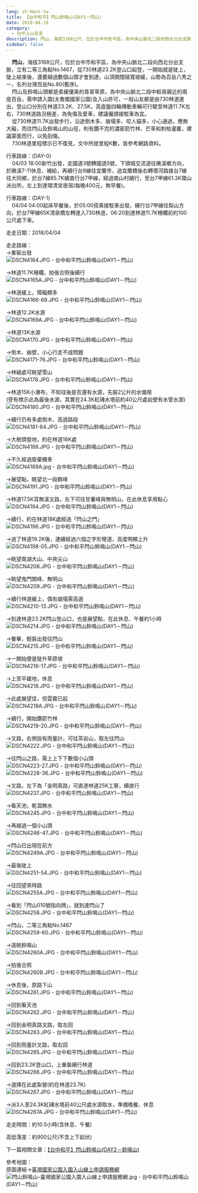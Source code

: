 ```yaml
---
lang: zh-Hant-tw
title: 【台中和平】閂山鈴鳴山(DAY1－閂山)
date: 2018-04-18
category: 
  - 台中上山走走
description: 閂山，海拔3168公尺，位於台中市和平區，為中央山脈北二段向西北分出支脈，立有二等三角點No.1467，從730林道23.2K登山口起登，一開始就是陡上，陡上結束後，還要越過數個山頭才會到達，山頂開闊稜寬坡緩，山勢為百岳八秀之一，名列台灣百岳No.80(舊序)。 閂山及鈴鳴山頭都是柔緩優美的青翠草原，為中央山脈北二段中較易親近的兩座百岳，需申請入園(太魯閣國家公園)及入山許可，一般山友都是由730林道進出，登山口分別在林道23.2K、27.5K，高底盤四輪傳動車輛可行駛至林道11.7K左右，730林道路況極差，為免傷及愛車，建議僱請接駁車為宜。 從730林道11.7K出發步行，沿途倒木多、崩塌多、咬人貓多，小心通過，應無大礙，而往閂山及鈴鳴山的山徑，則有鑽不完的濃密箭竹林、芒草和刺柏灌叢，建議蒙面而行，以免刮傷。 730林道里程標示已不復見，文中所提里程K數，皆參考網路資料。
sidebar: false
---
```


    **閂山**，海拔3168公尺，位於台中市和平區，為中央山脈北二段向西北分出支脈，立有二等三角點No.1467，從730林道23.2K登山口起登，一開始就是陡上，陡上結束後，還要越過數個山頭才會到達，山頂開闊稜寬坡緩，山勢為百岳八秀之一，名列台灣百岳No.80(舊序)。  
    閂山及鈴鳴山頭都是柔緩優美的青翠草原，為中央山脈北二段中較易親近的兩座百岳，需申請入園(太魯閣國家公園)及入山許可，一般山友都是由730林道進出，登山口分別在林道23.2K、27.5K，高底盤四輪傳動車輛可行駛至林道11.7K左右，730林道路況極差，為免傷及愛車，建議僱請接駁車為宜。  
    從730林道11.7K出發步行，沿途倒木多、崩塌多、咬人貓多，小心通過，應無大礙，而往閂山及鈴鳴山的山徑，則有鑽不完的濃密箭竹林、芒草和刺柏灌叢，建議蒙面而行，以免刮傷。  
    730林道里程標示已不復見，文中所提里程K數，皆參考網路資料。

行車路線：(DAY-0)  
    04/03 18:00新竹出發，走國道3號轉國道5號，下頭城交流道往礁溪鄉方向，於礁溪7-11休息、補給，再續行台9線往宜蘭市，過宜蘭橋後右轉環河路接台7線往大同鄉，於台7線85.7K續直行台7甲線，經過南山村續行，至台7甲線61.3K環山派出所，左上到達環清宮夜宿(每晚400元，無早餐)。

行車路線：(DAY-1)  
    04/04 04:00起床早餐後，於05:00搭乘接駁車出發，續行台7甲線往梨山方向，於台7甲線65K清泉橋左轉進入730林道，06:20到達林道11.7K柵欄前約100公尺處下車。

走走日期：2018/04/04

走走路線：  
→重裝出發  
![DSCN4164.JPG - 台中和平閂山鈴鳴山(DAY1－閂山)](image/1186640199_l.jpg)

→林道11.7K柵欄，拍張合照後續行  
![DSCN4165A.JPG - 台中和平閂山鈴鳴山(DAY1－閂山)](image/1186643079_l.jpg)

→林道緩上，障礙頗多  
![DSCN4166-69.JPG - 台中和平閂山鈴鳴山(DAY1－閂山)](image/1186642199_l.jpg)

→林道12.2K水源  
![DSCN4169A.JPG - 台中和平閂山鈴鳴山(DAY1－閂山)](image/1186640605_l.jpg)

→林道13K水源  
![DSCN4170.JPG - 台中和平閂山鈴鳴山(DAY1－閂山)](image/1186640519_l.jpg)

→倒木、崩壁，小心行走不成問題  
![DSCN4171-76.JPG - 台中和平閂山鈴鳴山(DAY1－閂山)](image/1186642609_l.jpg)

→林縫處可眺望雪山  
![DSCN4178.JPG - 台中和平閂山鈴鳴山(DAY1－閂山)](image/1186640608_l.jpg)

→林道15K小瀑布，不知往後是否還有水源，先裝2公升的水備用  
(旁有標示此為最後水源，其實在24.3K紅磚水塔前約40公尺處岩壁有水管水源)  
![DSCN4180.JPG - 台中和平閂山鈴鳴山(DAY1－閂山)](image/1186641686_l.jpg)

→續行仍有多處倒木、高遶路段  
![DSCN4181-84.JPG - 台中和平閂山鈴鳴山(DAY1－閂山)](image/1186641687_l.jpg)

→大樹頭營地，約在林道16K處  
![DSCN4188.JPG - 台中和平閂山鈴鳴山(DAY1－閂山)](image/1186643081_l.jpg)

→不久經過廢棄機車  
![DSCN4189A.jpg - 台中和平閂山鈴鳴山(DAY1－閂山)](image/1186642490_l.jpg)

→展望點，眺望北一段群峰  
![DSCN4191.JPG - 台中和平閂山鈴鳴山(DAY1－閂山)](image/1186642297_l.jpg)

→林道17.5K耳無溪叉路，左下可往甘薯峰與無明山，在此休息享用點心  
![DSCN4194.JPG - 台中和平閂山鈴鳴山(DAY1－閂山)](image/1186640611_l.jpg)

→續行，約在林道18K處經過「閂山之門」  
![DSCN4196.JPG - 台中和平閂山鈴鳴山(DAY1－閂山)](image/1186640821_l.jpg)

→過了林道19.2K後，連續經過六個之字形彎道，高度明顯上升  
![DSCN4198-05.JPG - 台中和平閂山鈴鳴山(DAY1－閂山)](image/1186640521_l.jpg)

→眺望南湖大山、中央尖山  
![DSCN4208.JPG - 台中和平閂山鈴鳴山(DAY1－閂山)](image/1186641141_l.jpg)

→眺望鬼門關峰、無明山  
![DSCN4209.JPG - 台中和平閂山鈴鳴山(DAY1－閂山)](image/1186640612_l.jpg)

→續行林道緩上，偶有崩塌需高遶  
![DSCN4210-13.JPG - 台中和平閂山鈴鳴山(DAY1－閂山)](image/1186641694_l.jpg)

→到達林道23.2K閂山登山口，也是展望點，在此休息、午餐約1小時  
![DSCN4214.JPG - 台中和平閂山鈴鳴山(DAY1－閂山)](image/1186643083_l.jpg)

→餐畢，輕裝出發往閂山  
![DSCN4215.JPG - 台中和平閂山鈴鳴山(DAY1－閂山)](image/1186641405_l.jpg)

→一開始便是陡升草原坡  
![DSCN4216-17.JPG - 台中和平閂山鈴鳴山(DAY1－閂山)](image/1186642491_l.jpg)

→上至平緩地，休息  
![DSCN4218.JPG - 台中和平閂山鈴鳴山(DAY1－閂山)](image/1186640209_l.jpg)

→此處展望佳，但雲霧已起  
![DSCN4218A.JPG - 台中和平閂山鈴鳴山(DAY1－閂山)](image/1186641143_l.jpg)

→續行，開始鑽箭竹林  
![DSCN4219-20.JPG - 台中和平閂山鈴鳴山(DAY1－閂山)](image/1186642201_l.jpg)

→叉路，右側設有雨量計，可往茶岩山，取左往閂山  
![DSCN4222.JPG - 台中和平閂山鈴鳴山(DAY1－閂山)](image/1186642020_l.jpg)

→往閂山之路，需上上下下數個小山頭  
![DSCN4223-27.JPG - 台中和平閂山鈴鳴山(DAY1－閂山)](image/1186640524_l.jpg)  
![DSCN4228-36.JPG - 台中和平閂山鈴鳴山(DAY1－閂山)](image/1186642088_l.jpg)

→叉路，左下為「金明真路」可直達林道25K工寮，續直行  
![DSCN4237.JPG - 台中和平閂山鈴鳴山(DAY1－閂山)](image/1186643016_l.jpg)

→看天池，乾涸無水  
![DSCN4245.JPG - 台中和平閂山鈴鳴山(DAY1－閂山)](image/1186641145_l.jpg)

→再越過一個小山頭  
![DSCN4246-47.JPG - 台中和平閂山鈴鳴山(DAY1－閂山)](image/1186641594_l.jpg)

→閂山已出現在前方  
![DSCN4249A.JPG - 台中和平閂山鈴鳴山(DAY1－閂山)](image/1186643180_l.jpg)

→最後陡上  
![DSCN4251-54.JPG - 台中和平閂山鈴鳴山(DAY1－閂山)](image/1186640621_l.jpg)

→往回望來時路  
![DSCN4255A.JPG - 台中和平閂山鈴鳴山(DAY1－閂山)](image/1186642023_l.jpg)

→看到「閂山010號指向牌」，就到達閂山了  
![DSCN4258.JPG - 台中和平閂山鈴鳴山(DAY1－閂山)](image/1186643266_l.jpg)

→閂山，二等三角點No.1467  
![DSCN4259-60.JPG - 台中和平閂山鈴鳴山(DAY1－閂山)](image/1186643018_l.jpg)

→遠眺鈴鳴山  
![DSCN4260A.JPG - 台中和平閂山鈴鳴山(DAY1－閂山)](image/1186643365_l.jpg)

→拍張合照  
![DSCN4260B.JPG - 台中和平閂山鈴鳴山(DAY1－閂山)](image/1186642025_l.jpg)

→休息後，原路下山  
![DSCN4261.JPG - 台中和平閂山鈴鳴山(DAY1－閂山)](image/1186643182_l.jpg)

→回到看天池  
![DSCN4262.JPG - 台中和平閂山鈴鳴山(DAY1－閂山)](image/1186643020_l.jpg)

→回到金明真路叉路，取左回  
![DSCN4263.JPG - 台中和平閂山鈴鳴山(DAY1－閂山)](image/1186642026_l.jpg)

→回到雨量計叉路，取右回  
![DSCN4265.JPG - 台中和平閂山鈴鳴山(DAY1－閂山)](image/1186640623_l.jpg)

→回到23.2K登山口，上重裝續行林道  
![DSCN4266.JPG - 台中和平閂山鈴鳴山(DAY1－閂山)](image/1186642203_l.jpg)

→選擇在此處紮營(約在林道23.7K)  
![DSCN4267.JPG - 台中和平閂山鈴鳴山(DAY1－閂山)](image/1186640825_l.jpg)

→派3人至24.3K紅磚水塔前40公尺處水源取水，準備晚餐、休息  
![DSCN4267A.JPG - 台中和平閂山鈴鳴山(DAY1－閂山)](image/1186640211_l.jpg)

走走時間：約10.5小時(含休息、午餐)

高低落差：約900公尺(不含上下起伏)

下一篇相關文章：[【台中和平】閂山鈴鳴山(DAY2－鈴鳴山)](http://blog.xuite.net/shiun101/1013399/577153678)

參考地圖：  
原圖連結→[臺灣國家公園入園入山線上申請服務網](https://npm.cpami.gov.tw/Data/infor_taroko_13.aspx)  
![閂山鈴鳴山-臺灣國家公園入園入山線上申請服務網.jpg - 台中和平閂山鈴鳴山(DAY1－閂山)](image/1186643267_l.jpg)